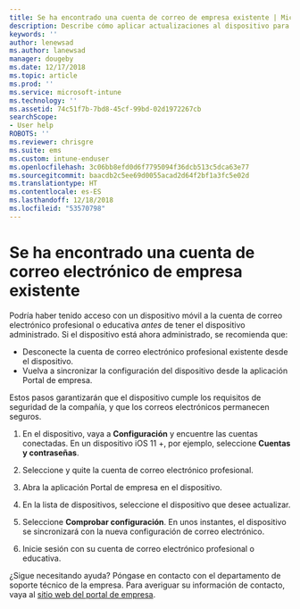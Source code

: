 ```yaml
---
title: Se ha encontrado una cuenta de correo de empresa existente | Microsoft Docs
description: Describe cómo aplicar actualizaciones al dispositivo para que pueda tener acceso de nuevo al correo electrónico profesional o educativo.
keywords: ''
author: lenewsad
ms.author: lanewsad
manager: dougeby
ms.date: 12/17/2018
ms.topic: article
ms.prod: ''
ms.service: microsoft-intune
ms.technology: ''
ms.assetid: 74c51f7b-7bd8-45cf-99bd-02d1972267cb
searchScope:
- User help
ROBOTS: ''
ms.reviewer: chrisgre
ms.suite: ems
ms.custom: intune-enduser
ms.openlocfilehash: 3c06bb8efd0d6f7795094f36dcb513c5dca63e77
ms.sourcegitcommit: baacdb2c5ee69d0055acad2d64f2bf1a3fc5e02d
ms.translationtype: HT
ms.contentlocale: es-ES
ms.lasthandoff: 12/18/2018
ms.locfileid: "53570798"
---
```

# <a name="an-existing-company-email-account-was-found"></a>Se ha encontrado una cuenta de correo electrónico de empresa existente

Podría haber tenido acceso con un dispositivo móvil a la cuenta de correo electrónico profesional o educativa *antes* de tener el dispositivo administrado. Si el dispositivo está ahora administrado, se recomienda que:

* Desconecte la cuenta de correo electrónico profesional existente desde el dispositivo.
* Vuelva a sincronizar la configuración del dispositivo desde la aplicación Portal de empresa.  

Estos pasos garantizarán que el dispositivo cumple los requisitos de seguridad de la compañía, y que los correos electrónicos permanecen seguros.

1.  En el dispositivo, vaya a **Configuración** y encuentre las cuentas conectadas. En un dispositivo iOS 11 +, por ejemplo, seleccione **Cuentas y contraseñas**.
 
2. Seleccione y quite la cuenta de correo electrónico profesional.

3. Abra la aplicación Portal de empresa en el dispositivo.  

4. En la lista de dispositivos, seleccione el dispositivo que desee actualizar.

5. Seleccione **Comprobar configuración**. En unos instantes, el dispositivo se sincronizará con la nueva configuración de correo electrónico.

6. Inicie sesión con su cuenta de correo electrónico profesional o educativa.

¿Sigue necesitando ayuda? Póngase en contacto con el departamento de soporte técnico de la empresa. Para averiguar su información de contacto, vaya al [sitio web del portal de empresa](https://go.microsoft.com/fwlink/?linkid=2010980).
